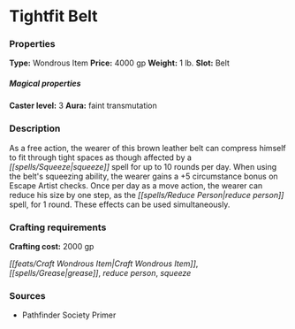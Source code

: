 ﻿---
Title: "Tightfit Belt"
Type: "Wondrous Item"
Price: "4000 gp"
Weight: "1 lb."
Slot: "Belt"
Caster level: "3"
Aura: "faint transmutation"
Description: |
  "As a free action, the wearer of this brown leather belt can compress himself to fit through tight spaces as though affected by a squeeze spell for up to 10 rounds per day. When using the belt's squeezing ability, the wearer gains a +5 circumstance bonus on Escape Artist checks. Once per day as a move action, the wearer can reduce his size by one step, as the _reduce person_ spell, for 1 round. These effects can be used simultaneously."
Crafting cost: "2000 gp"
Sources: "['Pathfinder Society Primer']"
---

# Tightfit Belt

### Properties

**Type:** Wondrous Item **Price:** 4000 gp **Weight:** 1 lb. **Slot:** Belt

##### Magical properties

**Caster level:** 3 **Aura:** faint transmutation

### Description

As a free action, the wearer of this brown leather belt can compress himself to fit through tight spaces as though affected by a _[[spells/Squeeze|squeeze]]_ spell for up to 10 rounds per day. When using the belt's squeezing ability, the wearer gains a +5 circumstance bonus on Escape Artist checks. Once per day as a move action, the wearer can reduce his size by one step, as the _[[spells/Reduce Person|reduce person]]_ spell, for 1 round. These effects can be used simultaneously.

### Crafting requirements

**Crafting cost:** 2000 gp

_[[feats/Craft Wondrous Item|Craft Wondrous Item]]_, _[[spells/Grease|grease]]_, _reduce person_, _squeeze_

### Sources

* Pathfinder Society Primer